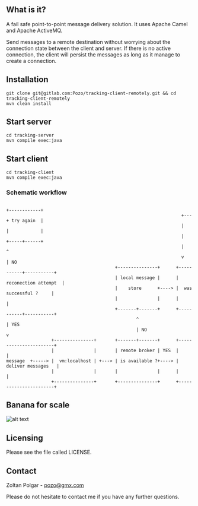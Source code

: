 ## What is it?
A fail safe point-to-point message delivery solution. It uses Apache Camel and Apache ActiveMQ.

Send messages to a remote destination without worrying about the connection state between the client and server. If there is no active connection, the client will persist the messages as long as it manage to create a connection.
## Installation
    git clone git@gitlab.com:Pozo/tracking-client-remotely.git && cd tracking-client-remotely
    mvn clean install
## Start server
    cd tracking-server
    mvn compile exec:java
## Start client
    cd tracking-client
    mvn compile exec:java
### Schematic workflow
```
                                                                      +------------+
                                                                  +---+ try again  |
                                                                  |   |            |
                                                                  |   +-----+------+
                                                                  |         ^
                                                                  v         | NO
                                         +---------------+      +-----------+-----------+
                                         | local message |      |  reconection attempt  |
                                         |    store      +----> |  was successful ?     |
                                         |               |      |                       |
                                         +-------+-------+      +-----------+-----------+
                                                 ^                          | YES
                                                 | NO                       v
                 +---------------+       +-------+-------+      +-----------------------+
                 |               |       | remote broker | YES  |                       |
message  +-----> |  vm:localhost | +---> | is available ?+----> |    deliver messages   |
                 |               |       |               |      |                       |
                 +---------------+       +---------------+      +-----------------------+

```
## Banana for scale

![alt text](http://cdn0.dailydot.com/cache/f9/50/f950e4c4ffb624d260ec08f30d7266bd.jpg "Logo Title Text 1")
## Licensing

Please see the file called LICENSE.

## Contact

  Zoltan Polgar - pozo@gmx.com
  
  Please do not hesitate to contact me if you have any further questions. 
